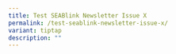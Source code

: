 ```yaml
---
title: Test SEABlink Newsletter Issue X
permalink: /test-seablink-newsletter-issue-x/
variant: tiptap
description: ""
---
```

